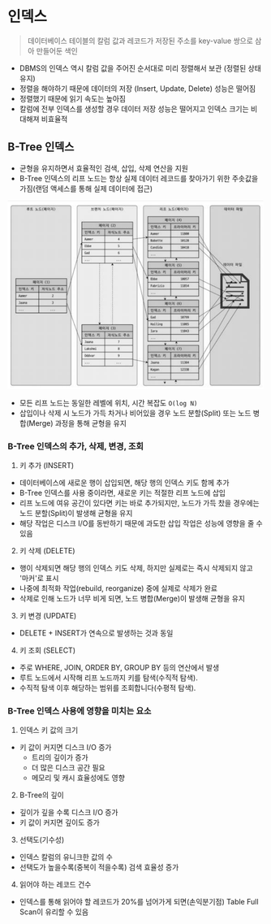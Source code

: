 # 인덱스

> 데이터베이스 테이블의 칼럼 값과 레코드가 저장된 주소를 key-value 쌍으로 삼아 만들어둔 색인

- DBMS의 인덱스 역시 칼럼 값을 주어진 순서대로 미리 정렬해서 보관 (정렬된 상태 유지)
- 정렬을 해야하기 때문에 데이터의 저장 (Insert, Update, Delete) 성능은 떨어짐
- 정렬했기 때문에 읽기 속도는 높아짐
- 칼럼에 전부 인덱스를 생성할 경우 데이터 저장 성능은 떨어지고 인덱스 크기는 비대해져 비효율적

## B-Tree 인덱스

- 균형을 유지하면서 효율적인 검색, 삽입, 삭제 연산을 지원
- B-Tree 인덱스의 리프 노드는 항상 실제 데이터 레코드를 찾아가기 위한 주솟값을 가짐(랜덤 액세스를 통해 실제 데이터에 접근)

![b-tree](./img/b-tree.png)

- 모든 리프 노드는 동일한 레벨에 위치, 시간 복잡도 `O(log N)`
- 삽입이나 삭제 시 노드가 가득 차거나 비어있을 경우 노드 분할(Split) 또는 노드 병합(Merge) 과정을 통해 균형을 유지

### B-Tree 인덱스의 추가, 삭제, 변경, 조회

1. 키 추가 (INSERT) 
- 데이터베이스에 새로운 행이 삽입되면, 해당 행의 인덱스 키도 함께 추가
- B-Tree 인덱스를 사용 중이라면, 새로운 키는 적절한 리프 노드에 삽입
- 리프 노드에 여유 공간이 있다면 키는 바로 추가되지만, 노드가 가득 찼을 경우에는 노드 분할(Split)이 발생해 균형을 유지
- 해당 작업은 디스크 I/O를 동반하기 때문에 과도한 삽입 작업은 성능에 영향을 줄 수 있음

2. 키 삭제 (DELETE) 
- 행이 삭제되면 해당 행의 인덱스 키도 삭제, 하지만 실제로는 즉시 삭제되지 않고 '마커'로 표시
- 나중에 최적화 작업(rebuild, reorganize) 중에 실제로 삭제가 완료
- 삭제로 인해 노드가 너무 비게 되면, 노드 병합(Merge)이 발생해 균형을 유지

3. 키 변경 (UPDATE) 
- DELETE + INSERT가 연속으로 발생하는 것과 동일

4. 키 조회 (SELECT)
- 주로 WHERE, JOIN, ORDER BY, GROUP BY 등의 연산에서 발생
- 루트 노드에서 시작해 리프 노드까지 키를 탐색(수직적 탐색).
- 수직적 탐색 이후 해당하는 범위를 조회합니다(수평적 탐색).

### B-Tree 인덱스 사용에 영향을 미치는 요소

1. 인덱스 키 값의 크기
- 키 값이 커지면 디스크 I/O 증가
  - 트리의 깊이가 증가
  - 더 많은 디스크 공간 필요
  - 메모리 및 캐시 효율성에도 영향

2. B-Tree의 깊이
- 깊이가 깊을 수록 디스크 I/O 증가
- 키 값이 커지면 깊이도 증가

3. 선택도(기수성)
- 인덱스 칼럼의 유니크한 값의 수
- 선택도가 높을수록(중복이 적을수록) 검색 효율성 증가

4. 읽어야 하는 레코드 건수
- 인덱스를 통해 읽어야 할 레코드가 20%를 넘어가게 되면(손익분기점) Table Full Scan이 유리할 수 있음